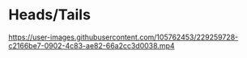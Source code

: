 # Heads/Tails
https://user-images.githubusercontent.com/105762453/229259728-c2166be7-0902-4c83-ae82-66a2cc3d0038.mp4

